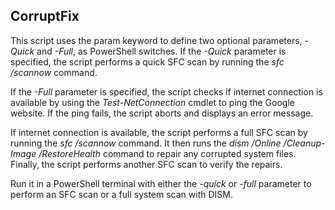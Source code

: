 <h2>CorruptFix</h2>

This script uses the param keyword to define two optional parameters, <i>-Quick</i> and <i>-Full</i>, as PowerShell switches. If the <i>-Quick</i> parameter is specified, the script performs a quick SFC scan by running the <i>sfc /scannow</i> command.

If the <i>-Full</i> parameter is specified, the script checks if internet connection is available by using the <i>Test-NetConnection</i> cmdlet to ping the Google website. If the ping fails, the script aborts and displays an error message.

If internet connection is available, the script performs a full SFC scan by running the <i>sfc /scannow</i> command. It then runs the <i>dism /Online /Cleanup-Image /RestoreHealth</i> command to repair any corrupted system files. Finally, the script performs another SFC scan to verify the repairs.

Run it in a PowerShell terminal with either the <i>-quick</i> or <i>-full</i> parameter to perform an SFC scan or a full system scan with DISM.
